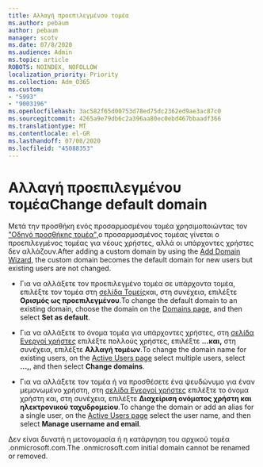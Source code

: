 ```yaml
---
title: Αλλαγή προεπιλεγμένου τομέα
ms.author: pebaum
author: pebaum
manager: scotv
ms.date: 07/8/2020
ms.audience: Admin
ms.topic: article
ROBOTS: NOINDEX, NOFOLLOW
localization_priority: Priority
ms.collection: Adm_O365
ms.custom:
- "5993"
- "9003196"
ms.openlocfilehash: 3ac582f65d00753d78ed75dc2362ed9ae3ac87c0
ms.sourcegitcommit: 4265a9e79db6c2a396aa80ec0ebd467bbaadf366
ms.translationtype: MT
ms.contentlocale: el-GR
ms.lasthandoff: 07/08/2020
ms.locfileid: "45088353"
---
```

# <a name="change-default-domain"></a><span data-ttu-id="25c2f-102">Αλλαγή προεπιλεγμένου τομέα</span><span class="sxs-lookup"><span data-stu-id="25c2f-102">Change default domain</span></span>

<span data-ttu-id="25c2f-103">Μετά την προσθήκη ενός προσαρμοσμένου τομέα χρησιμοποιώντας τον ["Οδηγό προσθήκης τομέα",](https://portal.office.com/adminportal/home#/Domains/Wizard)ο προσαρμοσμένος τομέας γίνεται ο προεπιλεγμένος τομέας για νέους χρήστες, αλλά οι υπάρχοντες χρήστες δεν αλλάζουν.</span><span class="sxs-lookup"><span data-stu-id="25c2f-103">After adding a custom domain by using the [Add Domain Wizard](https://portal.office.com/adminportal/home#/Domains/Wizard), the custom domain becomes the default domain for new users but existing users are not changed.</span></span>

- <span data-ttu-id="25c2f-104">Για να αλλάξετε τον προεπιλεγμένο τομέα σε υπάρχοντα τομέα, επιλέξτε τον τομέα στη [σελίδα Τομείς](https://admin.microsoft.com/Adminportal/Home#/Domains)και, στη συνέχεια, επιλέξτε **Ορισμός ως προεπιλεγμένου**.</span><span class="sxs-lookup"><span data-stu-id="25c2f-104">To change the default domain to an existing domain, choose the domain on the [Domains page](https://admin.microsoft.com/Adminportal/Home#/Domains), and then select **Set as default**.</span></span>

- <span data-ttu-id="25c2f-105">Για να αλλάξετε το όνομα τομέα για υπάρχοντες χρήστες, στη [σελίδα Ενεργοί χρήστες](https://admin.microsoft.com/Adminportal/Home#/users) επιλέξτε πολλούς χρήστες, επιλέξτε **...και,** στη συνέχεια, επιλέξτε **Αλλαγή τομέων**.</span><span class="sxs-lookup"><span data-stu-id="25c2f-105">To change the domain name for existing users, on the  [Active Users page](https://admin.microsoft.com/Adminportal/Home#/users) select multiple users, select  **...,**, and then select  **Change domains**.</span></span>

- <span data-ttu-id="25c2f-106">Για να αλλάξετε τον τομέα ή να προσθέσετε ένα ψευδώνυμο για έναν μεμονωμένο χρήστη, στη [σελίδα Ενεργοί χρήστες](https://admin.microsoft.com/Adminportal/Home#/users) επιλέξτε το όνομα χρήστη και, στη συνέχεια, επιλέξτε **Διαχείριση ονόματος χρήστη και ηλεκτρονικού ταχυδρομείου**.</span><span class="sxs-lookup"><span data-stu-id="25c2f-106">To change the domain or add an alias for a single user, on the [Active Users page](https://admin.microsoft.com/Adminportal/Home#/users) select the user name, and then select  **Manage username and email**.</span></span>

<span data-ttu-id="25c2f-107">Δεν είναι δυνατή η μετονομασία ή η κατάργηση του αρχικού τομέα .onmicrosoft.com.</span><span class="sxs-lookup"><span data-stu-id="25c2f-107">The .onmicrosoft.com initial domain cannot be renamed or removed.</span></span>